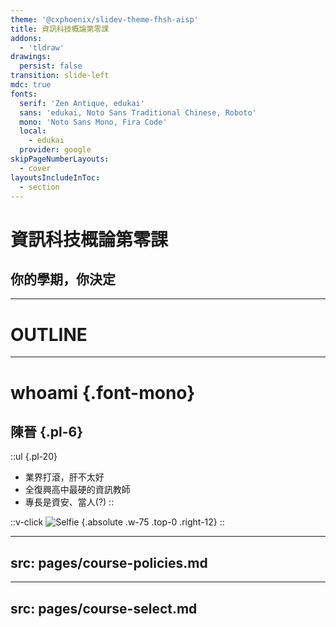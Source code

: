 ```yaml
---
theme: '@cxphoenix/slidev-theme-fhsh-aisp'
title: 資訊科技概論第零課
addons:
  - 'tldraw'
drawings:
  persist: false
transition: slide-left
mdc: true
fonts:
  serif: 'Zen Antique, edukai'
  sans: 'edukai, Noto Sans Traditional Chinese, Roboto'
  mono: 'Noto Sans Mono, Fira Code'
  local:
    - edukai
  provider: google
skipPageNumberLayouts:
  - cover
layoutsIncludeInToc:
  - section
---
```


# 資訊科技概論第零課

## 你的學期，你決定

---

# OUTLINE

<CustomToc />

---

# whoami {.font-mono}

## 陳晉 {.pl-6}

::ul {.pl-20}
- 業界打滾，肝不太好
- 全復興高中最硬的資訊教師
- 專長是資安、當人(?)
::

::v-click
![Selfie](/self-intro-photo.png) {.absolute .w-75 .top-0 .right-12}
::

---
src: pages/course-policies.md
---

---
src: pages/course-select.md
---

